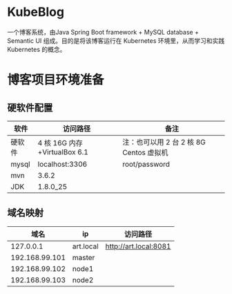 # KubeBlog
一个博客系统，由Java Spring Boot framework + MySQL database + Semantic UI 组成。目的是将该博客运行在 Kubernetes 环境里，从而学习和实践 Kubernetes 的概念。


# 博客项目环境准备
## 硬软件配置
|  软件   | 访问路径  | 备注  |
|  ----  | ----  |----  |
| 硬软件  | 4 核 16G 内存+VirtualBox 6.1 |注：也可以用 2 台 2 核 8G Centos 虚拟机 |
| mysql  | localhost:3306 |root/password |
| mvn  | 3.6.2 | |
| JDK  | 1.8.0_25 | |



## 域名映射
|  域名   |  ip  | 访问路径  |
|  ----  | ----  |----  |
|  127.0.0.1  | art.local | http://art.local:8081 |
|  192.168.99.101 | master | |
|  192.168.99.102 | node1 | |
|  192.168.99.103 | node2 | |
